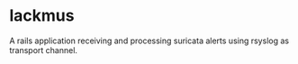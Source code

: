 # lackmus
A rails application receiving and processing suricata alerts using rsyslog as transport channel.
